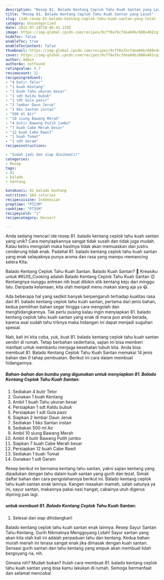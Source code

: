 ```yaml
---
description: "Resep 81. Balado Kentang Ceplok Tahu Kuah Santan yang Lezat"
title: "Resep 81. Balado Kentang Ceplok Tahu Kuah Santan yang Lezat"
slug: 1146-resep-81-balado-kentang-ceplok-tahu-kuah-santan-yang-lezat
category: Uncategorized
date: 2022-07-28T18:46:41.129Z
image: https://img-global.cpcdn.com/recipes/9cff8a7bcfdea04b/680x482cq70/81-balado-kentang-ceplok-tahu-kuah-santan-foto-resep-utama.jpg
hideToc: false
enableToc: true
enableTocContent: false
thumbnail: https://img-global.cpcdn.com/recipes/9cff8a7bcfdea04b/680x482cq70/81-balado-kentang-ceplok-tahu-kuah-santan-foto-resep-utama.jpg
cover: https://img-global.cpcdn.com/recipes/9cff8a7bcfdea04b/680x482cq70/81-balado-kentang-ceplok-tahu-kuah-santan-foto-resep-utama.jpg
author: Admin
authorAv: notfound
ratingvalue: 4.7
reviewcount: 22
recipeingredient:
- "4 butir Telor"
- "1 buah Kentang"
- "1 buah Tahu ukuran besar"
- "1 sdt Kaldu bubuk"
- "1 sdt Gula pasir"
- "2 lembar Daun Jeruk"
- "1 bks Santan instan"
- "500 ml Air"
- "10 siung Bawang Merah"
- "4 butir Bawang Putih jumbo"
- "7 buah Cabe Merah besar"
- "12 buah Cabe Rawit"
- "1 buah Tomat"
- "1 sdt Garam"
recipeinstructions:

- "Sudah jadi dan siap dinikmati!"
categories:
- Resep
tags:
- 81
- balado
- kentang

katakunci: 81 balado kentang 
nutrition: 164 calories
recipecuisine: Indonesian
preptime: "PT23M"
cooktime: "PT35M"
recipeyield: "1"
recipecategory: Dessert

---
```





Anda sedang mencari ide resep 81. balado kentang ceplok tahu kuah santan yang unik? Cara menyiapkannya sangat tidak susah dan tidak juga mudah. Kalau keliru mengolah maka hasilnya tidak akan memuaskan dan justru cenderung tidak enak. Padahal 81. balado kentang ceplok tahu kuah santan yang enak selayaknya punya aroma dan rasa yang mampu memancing selera Kita.





Balado Kentang Ceplok Tahu Kuah Santan. Balado Kuah Santan? 🤔 Kreasiku untuk #KUIS_Cooking adalah Balado Kentang Ceplok Tahu Kuah Santan 😊 Kentangnya nunggu antrean nih buat dibikin stik kentang keju dari minggu lalu. Daripada kelamaan, kita olah menjadi menu makan siang aja ya 😃.

Ada beberapa hal yang sedikit banyak berpengaruh terhadap kualitas rasa dari 81. balado kentang ceplok tahu kuah santan, pertama dari jenis bahan, kedua pemilihan bahan segar hingga cara mengolah dan menghidangkannya. Tak perlu pusing kalau ingin menyiapkan 81. balado kentang ceplok tahu kuah santan yang enak di mana pun anda berada, karena asal sudah tahu triknya maka hidangan ini dapat menjadi suguhan spesial.






Nah, kali ini kita coba, yuk, buat 81. balado kentang ceplok tahu kuah santan sendiri di rumah. Tetap berbahan sederhana, sajian ini bisa memberi manfaat untuk membantu menjaga kesehatan tubuh kita. Anda bisa membuat 81. Balado Kentang Ceplok Tahu Kuah Santan memakai 14 jenis bahan dan 0 tahap pembuatan. Berikut ini cara dalam membuat hidangannya.

<!--inarticleads1-->

##### Bahan-bahan dan bumbu yang digunakan untuk menyiapkan 81. Balado Kentang Ceplok Tahu Kuah Santan:

1. Sediakan 4 butir Telor
1. Gunakan 1 buah Kentang
1. Ambil 1 buah Tahu ukuran besar
1. Persiapkan 1 sdt Kaldu bubuk
1. Persiapkan 1 sdt Gula pasir
1. Siapkan 2 lembar Daun Jeruk
1. Sediakan 1 bks Santan instan
1. Sediakan 500 ml Air
1. Ambil 10 siung Bawang Merah
1. Ambil 4 butir Bawang Putih jumbo
1. Siapkan 7 buah Cabe Merah besar
1. Persiapkan 12 buah Cabe Rawit
1. Sediakan 1 buah Tomat
1. Gunakan 1 sdt Garam


Resep berikut ini bernama kentang tahu santan, yakni sajian kentang yang dipadukan dengan tahu dalam kuah santan yang gurih dan lezat. Simak daftar bahan dan cara pengolahannya berikut ini. Balado kentang ceplok tahu kuah santan enak lainnya. Kangen masakan mamah, salah satunya ya ini, sayur santan, makannya pakai nasi hangat, cabainya utuh digerus dipiring pas lagi. 

<!--inarticleads2-->

#####  untuk membuat 81. Balado Kentang Ceplok Tahu Kuah Santan:


1. Selesai dan siap dihidangkan!

Balado kentang ceplok tahu kuah santan enak lainnya. Resep Sayur Santan Tahu Kentang, Gurih Nikmatnya Menggoyang Lidah! Sayur santan yang akan kita olah kali ini adalah perpaduan tahu dan kentang. Kedua bahan murah meriah ini terasa sangat enak jika dimasak dengan kuah santan. Sensasi gurih santan dan tahu kentang yang empuk akan membuat lidah bergoyang ria, nih. 

Gimana nih? Mudah bukan? Itulah cara membuat 81. balado kentang ceplok tahu kuah santan yang bisa kamu lakukan di rumah. Semoga bermanfaat dan selamat mencoba!
